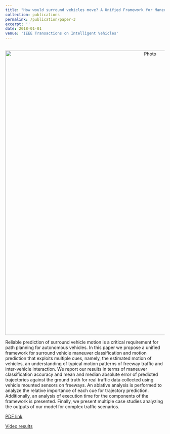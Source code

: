 ```yaml
---
title: "How would surround vehicles move? A Unified Framework for Maneuver Classification and Motion Prediction"
collection: publications
permalink: /publication/paper-3
excerpt: ''
date: 2018-01-01
venue: 'IEEE Transactions on Intelligent Vehicles'
---
```

<p align="center">
  <img src="https://arangesh.github.io/images/paper-3-im.png?raw=true" alt="Photo" style="width: 900px;"/> 
</p>

Reliable prediction of surround vehicle motion is a critical requirement for path planning for autonomous vehicles. In this paper we propose a unified framework for surround vehicle maneuver classification and motion prediction that exploits multiple cues, namely, the estimated motion of vehicles, an understanding of typical motion patterns of freeway traffic and inter-vehicle interaction. We report our results in terms of maneuver classification accuracy and mean and median absolute error of predicted trajectories against the ground truth for real traffic data collected using vehicle mounted sensors on freeways. An ablative analysis is performed to analyze the relative importance of each cue for trajectory prediction. Additionally, an analysis of execution time for the components of the framework is presented. Finally, we present multiple case studies analyzing the outputs of our model for complex traffic scenarios.

[PDF link](http://cvrr.ucsd.edu/publications/2018/t-IV-DeoRangeshTrivedi-UnifiedVechicleMotionPrediction.pdf)

[Video results](https://www.youtube.com/watch?v=5KTMMy1Sz-M&t=0s&index=1&list=PLUebh5NWCQUYwB0xxFUwJNdpHIF1G_Kxo)
